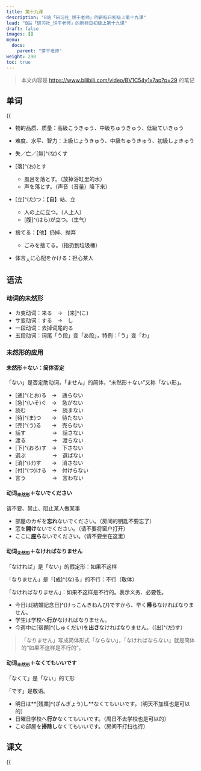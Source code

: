 ```yaml
---
title: 第十九课
description: "B站「研习社_饼干老师」的新标日初级上第十九课"
lead: "B站「研习社_饼干老师」的新标日初级上第十九课"
draft: false
images: []
menu:
  docs:
    parent: "饼干老师"
weight: 290
toc: true
---
```


> 本文内容是 https://www.bilibili.com/video/BV1C54y1x7ap?p=29 的笔记

## 单词

{{<audio src="https://tellyouwhat-static-1251995834.cos.ap-chongqing.myqcloud.com/audios/cs_danci/19第十九课.mp3">}}

- 物的品质、质量：高級こうきゅう、中級ちゅうきゅう、低級ていきゅう
- 难度、水平、智力：上級じょうきゅう、中級ちゅうきゅう、初級しょきゅう
- 失／亡／[無]^(な)くす
- [落]^(お)とす
  - 風呂を落とす。（放掉浴缸里的水）
  - 声を落とす。（声音（音量）降下来）

- [立]^(た)つ：【自】站、立
  - 人の上に立つ。（人上人）
  - [腹]^(はら)が立つ。（生气）

- 捨てる：【他】扔掉、抛弃
  - ごみを捨てる。（指扔到垃圾桶）

- 体言<sub>人</sub>に心配をかける：担心某人

## 语法

### 动词的未然形

- カ变动词：来る　→　[来]^(こ)
- サ变动词：する　→　し
- 一段动词：去掉词尾的る
- 五段动词：词尾「う段」变「あ段」，特例：「う」变「わ」

### 未然形的应用

#### 未然形＋ない：简体否定

「ない」是否定助动词，「ません」的简体，“未然形＋ない”又称「ない形」。

- [通]^(とお)る　→　通らない
- [急]^(いそ)ぐ　→　急がない
- 読む　　　　　→　読まない
- [待]^(ま)つ　　→　待たない
- [売]^(う)る　　→　売らない
- 話す　　　　　→　話さない
- 渡る　　　　　→　渡らない
- [下]^(おろ)す　→　下さない
- 選ぶ　　　　　→　選ばない
- [消]^(け)す　　→　消さない
- [付]^(つ)ける　→　付けらない
- 言う　　　　　→　言わない

#### 动词<sub>未然形</sub>＋ないでください

请不要、禁止、阻止某人做某事

- 部屋のカギを**忘れ**ないでください。（房间的钥匙不要忘了）
- 窓を**開け**ないでください。（请不要将窗户打开）
- ここに**座ら**ないでください。（请不要坐在这里）

#### 动词<sub>未然形</sub>＋なければなりません

「なければ」是「ない」的假定形：如果不这样

「なりません」是「[成]^(な)る」的不行：不行（敬体）

「なければなりません」：如果不这样是不行的。表示义务、必要性。

- 今日は[結婚記念日]^(けっこんきねんび)ですから、早く**帰ら**なければなりません。
- 学生は学校へ**行か**なければなりません。
- 今週中に[宿題]^(しゅくだい)を**出さ**なければなりません。（[出]^(だ)す）

> 「なりません」写成简体形式「ならない」，「なければならない」就是简体的“如果不这样是不行的”。

#### 动词<sub>未然形</sub>＋なくてもいいです

「なくて」是「ない」的て形

「です」是敬语。

- 明日は**[残業]^(ざんぎょう)し**なくてもいいです。（明天不加班也是可以的）
- 日曜日学校へ**行か**なくてもいいです。（周日不去学校也是可以的）
- この部屋を**掃除し**なくてもいいです。（房间不打扫也行）

## 课文

{{<audio src="https://tellyouwhat-static-1251995834.cos.ap-chongqing.myqcloud.com/audios/cs_kewen/19-24课 新标日初级课文/Lesson19.mp3">}}
